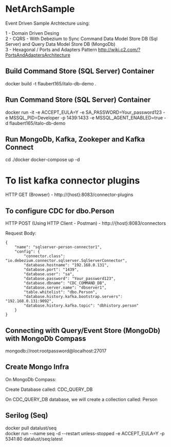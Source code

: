 # NetArchSample

Event Driven Sample Archtecture using:

1 - Domain Driven Desing  
2 - CQRS - With Debezium to Sync Command Data Model Store DB (Sql Server) and Query Data Model Store DB (MongoDb)  
3 - Hexagonal / Ports and Adapters Pattern http://wiki.c2.com/?PortsAndAdaptersArchitecture

## Build Command Store (SQL Server) Container

docker build -t flaubert165/italo-db-demo .

## Run Command Store (SQL Server) Container

docker run -it -e ACCEPT_EULA=Y -e SA_PASSWORD=Your_password123 -e MSSQL_PID=Developer -p 1439:1433 -e MSSQL_AGENT_ENABLED=true -d flaubert165/italo-db-demo

## Run MongoDb, Kafka, Zookeper and Kafka Connect

cd ./docker
docker-compose up -d

# To list kafka connector plugins

HTTP GET (Browser) - http://{host}:8083/connector-plugins

## To configure CDC for dbo.Person

HTTP POST (Using HTTP Client - Postman) - http://{host}:8083/connectors

Request Body:

    {
        "name": "sqlserver-person-connector1",
        "config": {
            "connector.class": "io.debezium.connector.sqlserver.SqlServerConnector",
            "database.hostname": "192.168.0.131",
            "database.port": "1439",
            "database.user": "sa",
            "database.password": "Your_password123",
            "database.dbname": "CDC_COMMAND_DB",
            "database.server.name": "dbserver1",
            "table.whitelist": "dbo.Person",
            "database.history.kafka.bootstrap.servers": "192.168.0.131:9092",
            "database.history.kafka.topic": "dbhistory.person"
        }
    }


## Connecting with Query/Event Store (MongoDb) with MongoDb Compass

mongodb://root:rootpassword@localhost:27017

## Create Mongo Infra

On MongoDb Compass:

Create Database called: CDC_QUERY_DB

On CDC_QUERY_DB database, we will create a collection called: Person

## Serilog (Seq)

docker pull datalust/seq  
docker run --name seq -d --restart unless-stopped -e ACCEPT_EULA=Y -p 5341:80 datalust/seq:latest  



